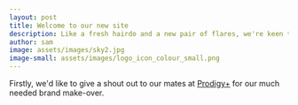 ```yaml
---
layout: post
title: Welcome to our new site
description: Like a fresh hairdo and a new pair of flares, we're keen to show off our latest branding to the world.
author: sam
image: assets/images/sky2.jpg
image-small: assets/images/logo_icon_colour_small.png
---
```


Firstly, we'd like to give a shout out to our mates at [Prodigy+](http://www.prodigyplus.com/) for our much needed brand make-over.
